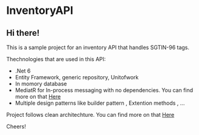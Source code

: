 # InventoryAPI

## Hi there!

This is a sample project for an inventory API that handles SGTIN-96 tags.

Thechnologies that are used in this API:

- .Net 6
- Entity Framework, generic repository, Unitofwork
- In momory database
- MediatR for In-process messaging with no dependencies. You can find more on that <a href="https://github.com/jbogard/MediatR"> Here </a>
- Multiple design patterns like builder pattern , Extention methods , ...

Project follows clean architechture. You can find more on that  <a href="https://blog.cleancoder.com/uncle-bob/2012/08/13/the-clean-architecture.html"> Here </a>

Cheers!
